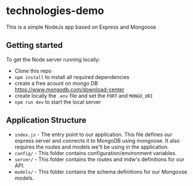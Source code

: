 # technologies-demo
This is a simple NodeJs app based on Express and Mongoose

## Getting started

To get the Node server running locally:

- Clone this repo
- `npm install` to install all required dependencies
- create a free acount on mongo DB <https://www.mongodb.com/download-center>
- create locally the `.env`  file and set the `PORT` and  `MONGO_URI`
- `npm run dev` to start the local server

## Application Structure

- `index.js` - The entry point to our application. This file defines our express server and connects it to MongoDB using mongoose. It also requires the routes and models we'll be using in the application.
- `config/` - This folder contains configuration/environment variables.
- `server/` - This folder contains the routes and mdw's definitions for our API.
- `models/` - This folder contains the schema definitions for our Mongoose models.
